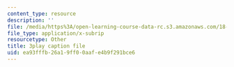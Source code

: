 ```yaml
---
content_type: resource
description: ''
file: /media/https%3A/open-learning-course-data-rc.s3.amazonaws.com/18-06-linear-algebra-spring-2010/ea93fffb26a19ff00aafe4b9f291bce6_FX4C-JpTFgY.srt
file_type: application/x-subrip
resourcetype: Other
title: 3play caption file
uid: ea93fffb-26a1-9ff0-0aaf-e4b9f291bce6
---
```


